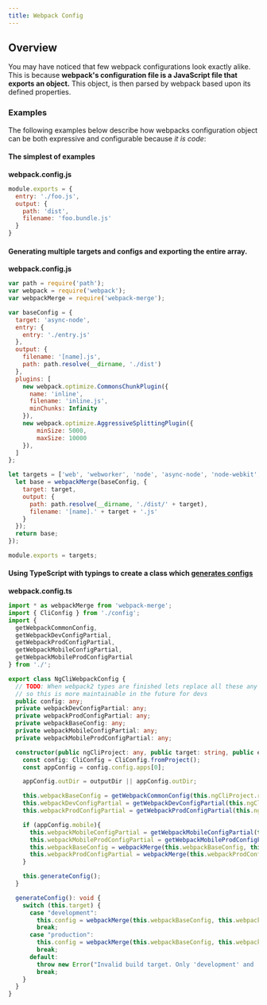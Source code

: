```yaml
---
title: Webpack Config
---
```


## Overview 
You may have noticed that few webpack configurations look exactly alike. This is because **webpack's configuration file is a JavaScript file that exports an object.** This object, is then parsed by webpack based upon its defined properties.

### Examples
The following examples below describe how webpacks configuration object can be both expressive and configurable because _it is code_: 

#### The simplest of examples
**webpack.config.js**
```javascript 
module.exports = {
  entry: './foo.js',
  output: {
    path: 'dist',
    filename: 'foo.bundle.js'
  }
}

```

#### Generating multiple targets and configs and exporting the entire array.
**webpack.config.js**
```javascript
var path = require('path');
var webpack = require('webpack');
var webpackMerge = require('webpack-merge');

var baseConfig = {  
  target: 'async-node',
  entry: {
    entry: './entry.js'
  },
  output: {
    filename: '[name].js',
    path: path.resolve(__dirname, './dist')
  },
  plugins: [
    new webpack.optimize.CommonsChunkPlugin({
      name: 'inline',
      filename: 'inline.js',
      minChunks: Infinity
    }),
    new webpack.optimize.AggressiveSplittingPlugin({
        minSize: 5000,
        maxSize: 10000
    }),
  ]
};

let targets = ['web', 'webworker', 'node', 'async-node', 'node-webkit', 'electron-main'].map((target) => {
  let base = webpackMerge(baseConfig, {
    target: target,
    output: {
      path: path.resolve(__dirname, './dist/' + target),
      filename: '[name].' + target + '.js'
    }
  });
  return base;
});

module.exports = targets;
```

#### Using TypeScript with typings to create a class which [generates configs](https://github.com/angular/angular-cli/blob/master/addon/ng2/models/webpack-config.ts)
**webpack.config.ts**
```typescript
import * as webpackMerge from 'webpack-merge';
import { CliConfig } from './config';
import {
  getWebpackCommonConfig,
  getWebpackDevConfigPartial,
  getWebpackProdConfigPartial,
  getWebpackMobileConfigPartial,
  getWebpackMobileProdConfigPartial
} from './';

export class NgCliWebpackConfig {
  // TODO: When webpack2 types are finished lets replace all these any types
  // so this is more maintainable in the future for devs
  public config: any;
  private webpackDevConfigPartial: any;
  private webpackProdConfigPartial: any;
  private webpackBaseConfig: any;
  private webpackMobileConfigPartial: any;
  private webpackMobileProdConfigPartial: any;

  constructor(public ngCliProject: any, public target: string, public environment: string, outputDir?: string) {
    const config: CliConfig = CliConfig.fromProject();
    const appConfig = config.config.apps[0];

    appConfig.outDir = outputDir || appConfig.outDir;

    this.webpackBaseConfig = getWebpackCommonConfig(this.ngCliProject.root, environment, appConfig);
    this.webpackDevConfigPartial = getWebpackDevConfigPartial(this.ngCliProject.root, appConfig);
    this.webpackProdConfigPartial = getWebpackProdConfigPartial(this.ngCliProject.root, appConfig);

    if (appConfig.mobile){
      this.webpackMobileConfigPartial = getWebpackMobileConfigPartial(this.ngCliProject.root, appConfig);
      this.webpackMobileProdConfigPartial = getWebpackMobileProdConfigPartial(this.ngCliProject.root, appConfig);
      this.webpackBaseConfig = webpackMerge(this.webpackBaseConfig, this.webpackMobileConfigPartial);
      this.webpackProdConfigPartial = webpackMerge(this.webpackProdConfigPartial, this.webpackMobileProdConfigPartial);
    }

    this.generateConfig();
  }

  generateConfig(): void {
    switch (this.target) {
      case "development":
        this.config = webpackMerge(this.webpackBaseConfig, this.webpackDevConfigPartial);
        break;
      case "production":
        this.config = webpackMerge(this.webpackBaseConfig, this.webpackProdConfigPartial);
        break;
      default:
        throw new Error("Invalid build target. Only 'development' and 'production' are available.");
        break;
    }
  }
}
```